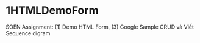 # 1HTMLDemoForm
SOEN Assignment: (1) Demo HTML Form, (3) Google Sample CRUD và Viết Sequence digram
